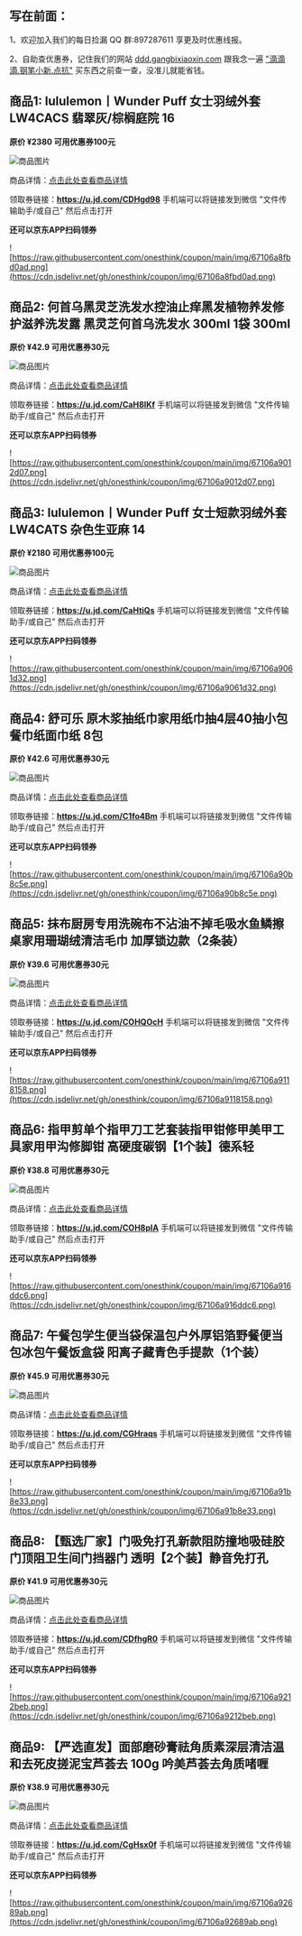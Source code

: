 ## 写在前面：

1、欢迎加入我们的每日捡漏 QQ 群:897287611 享更及时优惠线报。

2、自助查优惠券，记住我们的网站 [ddd.gangbixiaoxin.com](https://ddd.gangbixiaoxin.com) 跟我念一遍 ["滴滴滴.钢笔小新.点抗"](https://ddd.gangbixiaoxin.com) 买东西之前查一查，没准儿就能省钱。

## 商品1: lululemon丨Wunder Puff 女士羽绒外套 LW4CACS 翡翠灰/棕榈庭院 16

**原价 ¥2380 可用优惠券100元**

![商品图片](http://img14.360buyimg.com/n1/jfs/t1/106958/30/50093/46752/66d91c85F1283a5f6/72c6c52c2037d1cc.jpg)

商品详情：[点击此处查看商品详情](https://union-click.jd.com/jdc?e=1003156031&amp;p=JF8BAdMJK1olXwQBXF9YDEMeBl8IGlsVWQMFUVxbAU4XBF9MRANLAjZbERscSkAJHTRQRA1CCVkdDwtCWhVLHTdNTwcKBENeCVAfUg8bXShpaC18Kl1yVRgdfTBAfG9pcj5dNllQOlweTRlQXjh0Qw5yKwQBKiULUFxXDxtxazliPnVCI1w9aD9eAy98YjNNOWJqEj4vUit1ShdObz5lP2FbPBcpQEtlYSZgWyxnAHBgHT4bazJ3Zw9SeAxhJG5SLT0ITDx-WQtzfCcTOE5hIjkCViNFZRNubBIVHGYAJDg-QUoQdRZecjtMKlp0LQg-fEpjCgxqZzhsLk9GI1wuezxfYDN_GQlwKU99Cio0XhMndmpyAShNDXRgVBoGSUpFBwp2Qz1lCwoOZF9tC0oXBGYOHF0cWDYyVF5tSSUXAG4MElwWWzYDZF5bC0MXAGcJElkTXgYyVFZaOJy6u7qCqo6d5NKc3Inkr56ev7uWk2slbQUyVF9cCksTBG4KG2slXQUyV24DZkpEBWwBGVgcM1oBBgIYDgxWbW8KGF0cXgULZFxcCUkVM184RRx0LnBrIwUtCQ1XdhRfZFt0NGNKPwEPZklURj1PRgxpBVNlIlxedjBBW18IKw)

领取券链接：**https://u.jd.com/CDHgd98** 手机端可以将链接发到微信 "文件传输助手/或自己" 然后点击打开

**还可以京东APP扫码领券**

![https://raw.githubusercontent.com/onesthink/coupon/main/img/67106a8fbd0ad.png](https://cdn.jsdelivr.net/gh/onesthink/coupon/img/67106a8fbd0ad.png)

## 商品2: 何首乌黑灵芝洗发水控油止痒黑发植物养发修护滋养洗发露 黑灵芝何首乌洗发水 300ml 1袋 300ml

**原价 ¥42.9 可用优惠券30元**

![商品图片](http://img14.360buyimg.com/n1/jfs/t1/248424/10/16189/27659/66a88b5fF6df0aeb1/efdf33696dfd92e5.jpg)

商品详情：[点击此处查看商品详情](https://union-click.jd.com/jdc?e=1003156031&amp;p=JF8BAdMJK1olXwIHVVlbD0wQCl8IGlsVXQMEUl5fDU0fB19MRANLAjZbERscSkAJHTRQRA1CCVkdDwtCWhVLHTdNTwcKBENeCVAfUg8bdgtWYh1WBFMKUCwLYRxpVQtaeD5SG39fOlwud0pzdwoOEl1RWl0CNjoYQVxXDxtxazliPmVCIwEPajxedC5-Yj9NOWJyEig_Uhh1Ag9OeBBlP2FbKBcpakpwYSZaWy9nB2NgHRgbfzlwdRt7GwxhJG5gIAcqTDx-UQpzfCcTOE5hIjkCViNFZRB6bzh-AmZKKyk-azsRd210cixcNkJ0LQg7fxF3BhgKQT1sOW4FIAELbDxlYDN_Yit3KU9hCygkcBMnYG5faCZcBhhgKiQiUgBxVA1rYSlyGwoOZF9tC0oXBGYOHF0cWDYyVF5tSSUXAmsLEloWXzYDZF5bC0MXAGcJEl8QWwEyVFZaOJy6u7qCqo6d5NKc3Inkr56ev7uWk2slbQUyVF9cCksTBG4KG2slXQUyV24DZkpEBWwKGF4XM1oBBgIYAEJFbW8KG1wSXQIHZFxcCUkVM184bj9LJEBBDQtVDDlBajh2TT9HPmNFEicAZklkfG5sbz4TVABGUwVdai9SSl8IKw)

领取券链接：**https://u.jd.com/CaH8IKf** 手机端可以将链接发到微信 "文件传输助手/或自己" 然后点击打开

**还可以京东APP扫码领券**

![https://raw.githubusercontent.com/onesthink/coupon/main/img/67106a9012d07.png](https://cdn.jsdelivr.net/gh/onesthink/coupon/img/67106a9012d07.png)

## 商品3: lululemon丨Wunder Puff 女士短款羽绒外套 LW4CATS 杂色生亚麻 14

**原价 ¥2180 可用优惠券100元**

![商品图片](http://img14.360buyimg.com/n1/jfs/t1/166295/27/46953/38827/66f28fdeF37a50ca1/d5e77c2dd3a81684.jpg)

商品详情：[点击此处查看商品详情](https://union-click.jd.com/jdc?e=1003156031&amp;p=JF8BAdMJK1olXwQBXF9YDEMeBl8IGlsVWAUDUlZYAUkTCl9MRANLAjZbERscSkAJHTRQRA1CCVkdDwtCWhVLHTdNTwcKBENeCVAfUg8bRyQMG1wVHQNGNTUkDy1HRxEMElJ2NUBZOlwKXj1cRC9OTR0XJwJ5MDhdf1xXDxtxazliPnFAIDcPWD9kAyp_Yg1NOWJqEj4vUit1ShdObz5lP2FbPBcpQEtlYSZgWyxnAHBgHT4bazJ3Zw9SeAxhJG5SLT0ITDx-WQtzfCcTOE5hIjkCViNFZRNubBIVHGYAJDg-QUoQdRZecjtMKlp0LQg-fEpjCgxqZzhsLk9GI1wuezxfYDN_GQlwKU99Cio0XhMneDJhQhtQA3pgEzwiEihsWwgKZjoVGwoOZF9tC0oXBGYOHF0cWDYyVF5tSSUXAG4MElwWWzYDZF5bC0MXAGcJEl0VWQEyVFZaOJy6u7qCqo6d5NKc3Inkr56ev7uWk2slbQUyVF9cCksTBG4KG2slXQUyV24DZkpEBWcNEgsQM1oBBgIYWBAVbW8KG1wTVQQEZFxcCUkVM184XxARXQECFFsZaSBuBAlYXyURVA9hPBgGZklAVRlDXBtTC0AALlombC0XdF8IKw)

领取券链接：**https://u.jd.com/CaHtiQs** 手机端可以将链接发到微信 "文件传输助手/或自己" 然后点击打开

**还可以京东APP扫码领券**

![https://raw.githubusercontent.com/onesthink/coupon/main/img/67106a9061d32.png](https://cdn.jsdelivr.net/gh/onesthink/coupon/img/67106a9061d32.png)

## 商品4: 舒可乐 原木浆抽纸巾家用纸巾抽4层40抽小包餐巾纸面巾纸 8包

**原价 ¥42.6 可用优惠券30元**

![商品图片](http://img14.360buyimg.com/n1/jfs/t1/194453/20/29477/91251/633257ddE32ecd383/620e4a74e05a2f1a.png)

商品详情：[点击此处查看商品详情](https://union-click.jd.com/jdc?e=1003156031&amp;p=JF8BAdwJK1olXwIHVVhcCUITAl8IGlsUXQYCVl1VAEoVBV9MRANLAjZbERscSkAJHTRQRA1CCVkdDwtCWhVLHTdNTwcKBENeCVAfUg8bBDJvfVtRVVxBAxcuSikReQpPeCVoJmNHOhwbXD9KVi5oHyVeDnkHJBUofVxXDxtxazliLmVFICchazJ0Sit8RAlNOWUDEio_UiJ1ShdObBBmJGFYBhcqekp1YSZaWyx3B2RgHS4bfjJzahhRUgxhJG5lIC0qSD1-dzxzfCcTOE5hIjkCViNFZRB4bzh2A3J7IDc-azRQdzdoci92KQNiLSkufDhzF2x_bTl-JHFxPFgqejdHYCdrXC98C1Z1HT0DfCJNUxRoD1lgSQR3ZFoLSBFLfQR4fixVCWBZDCcOEj4TRw8EF2sUbQUDVFlUDkwRCmo4K1sVbUdsVFxcDkMQAm84GmsVWwUKVF1VCUIfAmkKK1sdWjbV-eaIgvrCi9bchdPC5KHX3eKJlsMnM18LK1sUXAQCUFlcCksnM28LK1glA2gDB1hfCRhDVwFUGAlJGFQDBDBVDkwSAmsJK1kUXAQAZG5tDxZwZW9MEwFWCk9xFjxbci5QYBF1YD5QM0REACoAXQp3BxFDSCQQLU13IW5dOA)

领取券链接：**https://u.jd.com/C1fo4Bm** 手机端可以将链接发到微信 "文件传输助手/或自己" 然后点击打开

**还可以京东APP扫码领券**

![https://raw.githubusercontent.com/onesthink/coupon/main/img/67106a90b8c5e.png](https://cdn.jsdelivr.net/gh/onesthink/coupon/img/67106a90b8c5e.png)

## 商品5: 抹布厨房专用洗碗布不沾油不掉毛吸水鱼鳞擦桌家用珊瑚绒清洁毛巾 加厚锁边款（2条装）

**原价 ¥39.6 可用优惠券30元**

![商品图片](http://img14.360buyimg.com/n1/jfs/t1/102477/5/43180/139963/64ddcbf3F94bbba4f/b37859c0ffb194af.jpg)

商品详情：[点击此处查看商品详情](https://union-click.jd.com/jdc?e=1003156031&amp;p=JF8BAd4JK1olXwIHVVlZAUMTB18IGlocXwIKXV9ZDkoXAF9MRANLAjZbERscSkAJHTRQRA1CCVkdDwtCWhVLHTdNTwcKBENeCVAfUg8bBxR4HT9WD0dADAYnaCpCQChwaS5SKX9VOlwGUkNsWBhVew9KLWZkBiI1CFxXDxtxaz5sLm1BIicLbT90eCt8YiNNOWVqEioFUix1SgdObC5lPmFbLBcqUEp1YW50Wy13AH9gHSobfClwdQ9SaAxhJG5nIC06Sj9uYz9zfCcTOE5hIjkCViNFZRNYeyhTSQV1IFwtbCtzc3sLbC1nOW92DjZafil_ZBtrbB5iL3JrNAQIVj9fYwxoaThSKX9mMCcuQQ9gXDVoYDsBX3MWVittAUleYzZxBSlwAFJGFAwEbjxoaC4LXVcZbQcyV19dD0IRBGkBHmslXQYyFTBdCU0XAGwJE2sUbQYEV1ZdC0MWC28JHl0lXQ4FZInwsJ6dsrqAoo-L1dG784vUtJ-Ji184K1glXQcDVl5ZD0oVA184G1glXjZcOl8ODkkUA20OdQcWD1pHAQVVZkMTC28IHVolXwcDVlxtOHsTeB8OfxhHHERaDCQ9aR5URBd6bhxhJFFsVgUHADBMdDJoTwRlPWBQKDZdOEsn)

领取券链接：**https://u.jd.com/COHQOcH** 手机端可以将链接发到微信 "文件传输助手/或自己" 然后点击打开

**还可以京东APP扫码领券**

![https://raw.githubusercontent.com/onesthink/coupon/main/img/67106a9118158.png](https://cdn.jsdelivr.net/gh/onesthink/coupon/img/67106a9118158.png)

## 商品6: 指甲剪单个指甲刀工艺套装指甲钳修甲美甲工具家用甲沟修脚钳 高硬度碳钢【1个装】德系轻

**原价 ¥38.8 可用优惠券30元**

![商品图片](http://img14.360buyimg.com/n1/jfs/t1/159160/6/37891/53154/6502d00cFc81887d1/beee6363788cc930.jpg)

商品详情：[点击此处查看商品详情](https://union-click.jd.com/jdc?e=1003156031&amp;p=JF8BAdsJK1olXwIHVVlbD04WBV8IGlocWgcCUV1UDU4QAl9MRANLAjZbERscSkAJHTRQRA1CCVkdDwtCWhVLHTdNTwcKBENeCVAfUg8bazZLEjJGCENFMzgNVB9yBRNJXj1-Imd_OlxVCBxOZQp4EzIVJGBYPA4_VVxXDxtxaz5sLnlGICc9azJkdC9_GStNOWViEj0vUhh1SgdObD5mJGFYBhcrakp-YSZaWztnAHBgHS4bfBRvahh8TgxhJG5nIC06TD1-awxzfCcTOE5hIjkCViNFZRNqby9lVGYAIyw9eyBQdxZgci9MNkNiLQg_axJjCxlhfCtiLn1eNxY6fj9fYCh8cjN2KU95CypfWhhsY3sKbk8XKDZCPD1ecCpPXg9XAQhgDnx9AThUDjhRD2M4GmsWXAYFXVhaDkISM18IG2tUMwYBUF9aCUweM244G10WVQYBXF9VC0wfBV8IE1wliqu6gdTs3cOu1_GAzOKyiI--gMDVOHsnAF8IGloXXQIFVVxdOHsXAF8LKwV7XFUEV1xeDUl5X2xaRx5BGA9sVFxdD0weBWg4GVoUXwQyZG41UQgeajxdXhxyO1ZeADtbdApSZQR3eiZ7Xw4CAwc7bTsfam9xfQF9DWRfZF5t)

领取券链接：**https://u.jd.com/COH8pIA** 手机端可以将链接发到微信 "文件传输助手/或自己" 然后点击打开

**还可以京东APP扫码领券**

![https://raw.githubusercontent.com/onesthink/coupon/main/img/67106a916ddc6.png](https://cdn.jsdelivr.net/gh/onesthink/coupon/img/67106a916ddc6.png)

## 商品7: 午餐包学生便当袋保温包户外厚铝箔野餐便当包冰包午餐饭盒袋 阳离子藏青色手提款（1个装）

**原价 ¥45.9 可用优惠券30元**

![商品图片](http://img14.360buyimg.com/n1/jfs/t1/101304/20/49255/156573/66bad083Fe54c0b1c/12e9bb57f95a15ac.jpg)

商品详情：[点击此处查看商品详情](https://union-click.jd.com/jdc?e=1003156031&amp;p=JF8BAd0JK1olXwIHVVhdCUgQBV8IGlsVXgEHXV5dC0sRAF9MRANLAjZbERscSkAJHTRQRA1CCVkdDwtCWhVLHTdNTwcKBENeCVAfUg8bUDNKeRlnOnUFIV4rC0hWAz9RbCBoKWNUOlxeDhVLRGZNfFtvGwFpPFYBClxXDxtxazliPlNcIzcLajx0Vih_RCNNOWV2Eio_Uix1Ag9OeD5mLmFYBhcpakpEYSZ0WzhnAH9gHSYbfzJ3ZhhBcAxhJG5hIxc2Sz9-fwpzfCcTOE5hIjkCViNFZRNbbyhAGmZaKy0qQTcedzBgcjt2GwBiJjY-aC9oRwwKSTJhB3YWVyk-Ch5ndCdrXC9sNW91JyEefiJ_ZRRoD1lgSQR3ZCIpaAx0SzVoexpNWGFYEVoVSUJMUykEF2sUbQUDVFlUDkwRCmo4K1sVbUdsVFxeDE8eB2w4GmsVWwUKVF1VCUMTA2YBK1sdWjbV-eaIgvrCi9bchdPC5KHX3eKJlsMnM18LK1sUXAQCUFlcCksnM28LK1glA2gDB1ZdCk8fAQFUGAlJGFBCBzBdC08fAWoNGmsXXAcAVm5tOBhLQQ1KaTxmWnMCIl1eSUtHWhhzZi9wC2gAV1gDVAweRggIYR0SNm4KCFxtCHs)

领取券链接：**https://u.jd.com/CGHraqs** 手机端可以将链接发到微信 "文件传输助手/或自己" 然后点击打开

**还可以京东APP扫码领券**

![https://raw.githubusercontent.com/onesthink/coupon/main/img/67106a91b8e33.png](https://cdn.jsdelivr.net/gh/onesthink/coupon/img/67106a91b8e33.png)

## 商品8: 【甄选厂家】门吸免打孔新款阻防撞地吸硅胶门顶阻卫生间门挡器门 透明【2个装】静音免打孔

**原价 ¥41.9 可用优惠券30元**

![商品图片](http://img14.360buyimg.com/n1/jfs/t1/238093/26/12580/87122/65e6c16fF35fc6b3f/432310be61248131.jpg)

商品详情：[点击此处查看商品详情](https://union-click.jd.com/jdc?e=1003156031&amp;p=JF8BAdUJK1olXwIHVVhdCUkWC18IGlsVWgEGUlZYDkwWA19MRANLAjZbERscSkAJHTRQRA1CCVkdDwtCWhVLHTdNTwcKBENeCVAfUg8bSidfYFsRVEV0ClhZdEttezl_Rlt8XXJfOlxaDQ5fUGd-WSh9WEN-LwYmX1xXDxtxazliPnlcIycPWD9keDF8ci9NOWVEEj0vUi91ShdObC5mKmFbMBc9ektnYSZ8Wy9nB2VgVSIbfzljUBtrbAxhJG5lIz0IVj1uaw9zfCcTOE5hIjkCViNFZRNoYj9AA3FdNy4pazBWdwZociwULkF0LQg9fAJkQxgKRi11OXIWVyk-YRZhYx1rRyxsC1V1HV4BfBRvW19SRSl3DhhqEDsWQDdrYTMAQwUXLQ9yWFJtCXsUAm8PEl0SWw8HZG5dCHtWbW8NHl0QVA8CZF9tCE0UC28LE1odVAICVG5dAEwn1MKwztGkiI67gMDV3_Kw1ua0z8WdbTYyV25dCUoVA2sPGlkVbTYCV25eOBV5AjwPHlMUVFRsCF0PVA5MUy5mG1oUWgACUl9tCkoWAW04K2tcFVF5VFpUSz1JBWt0GyFtC3FfVDddfBZ5AWgNXhNGVXBAJzZYTTdsWxRfK1sl)

领取券链接：**https://u.jd.com/CDfhgR0** 手机端可以将链接发到微信 "文件传输助手/或自己" 然后点击打开

**还可以京东APP扫码领券**

![https://raw.githubusercontent.com/onesthink/coupon/main/img/67106a9212beb.png](https://cdn.jsdelivr.net/gh/onesthink/coupon/img/67106a9212beb.png)

## 商品9: 【严选直发】面部磨砂膏祛角质素深层清洁温和去死皮搓泥宝芦荟去 100g 吟美芦荟去角质啫喱

**原价 ¥38.9 可用优惠券30元**

![商品图片](http://img14.360buyimg.com/n1/jfs/t1/66922/18/26854/20132/66dd646dF34e32390/8926803c7feedb5c.jpg)

商品详情：[点击此处查看商品详情](https://union-click.jd.com/jdc?e=1003156031&amp;p=JF8BAdMJK1olXwIHVVlUC04WBV8IGlsVWgcKXFtUAE4XA19MRANLAjZbERscSkAJHTRQRA1CCVkdDwtCWhVLHTdNTwcKBENeCVAfUg8baDpzYzMXAVFXMQwIbj5vfDx6Hw8QCm9FOlwidEtCSh1yGCIQLgZfECkcclxXDxtxazliPnlGIicHYTJkSi98Yi9NOWJ-EioFVTJ1Sg9OeBBmLmFYIBc-QEpHYSZ8Wyx3B2BgHRgbaylrYw97UgxhJG5lIz0mVzxIVTxzfCcTOE5hIjkCViNFZRNsbAFAHHJwKygpfB5LdDdscixMKlh0Nio0aBFCRg8KZzx1B2VcIDcPYStlYDN_YgFwKl99FCg0XhMnc219cydeX2dgCQZDQzxuWyttbDN3CwoOZF9tC0oXBGYOHF0cWDYyVF5tSSUXAW4BGVoUWzYDZF5bC0MXAGcIGlgXWwYyVFZaOJy6u7qCqo6d5NKc3Inkr56ev7uWk2slbQUyVF9cCksTBG4KG2slXQUyV24DZkpEBWwKHAxBM1oBBgIYVENIbW8KG1wTXwEEZFxcCUkVM184cA5uJW4ACAkIbRlCZRpwZAhnWVIHAzcaZklof29dUilvXn8HJ14ATDxWeV8IKw)

领取券链接：**https://u.jd.com/CgHsx0f** 手机端可以将链接发到微信 "文件传输助手/或自己" 然后点击打开

**还可以京东APP扫码领券**

![https://raw.githubusercontent.com/onesthink/coupon/main/img/67106a92689ab.png](https://cdn.jsdelivr.net/gh/onesthink/coupon/img/67106a92689ab.png)

